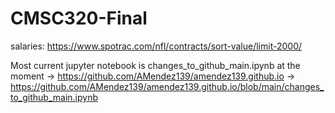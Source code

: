 # CMSC320-Final
salaries: https://www.spotrac.com/nfl/contracts/sort-value/limit-2000/

Most current jupyter notebook is changes_to_github_main.ipynb at the moment
-> https://github.com/AMendez139/amendez139.github.io
  -> https://github.com/AMendez139/amendez139.github.io/blob/main/changes_to_github_main.ipynb
